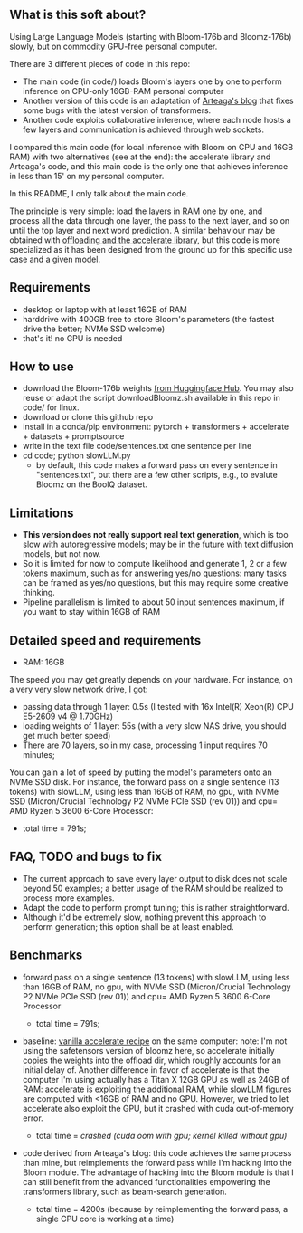 ## What is this soft about?

Using Large Language Models (starting with Bloom-176b and Bloomz-176b) slowly, but on commodity GPU-free personal computer.

There are 3 different pieces of code in this repo:
- The main code (in code/) loads Bloom's layers one by one to perform inference on CPU-only 16GB-RAM personal computer
- Another version of this code is an adaptation of [Arteaga's blog](https://nbviewer.org/urls/arteagac.github.io/blog/bloom_local.ipynb) that fixes some bugs with the latest version of transformers.
- Another code exploits collaborative inference, where each node hosts a few layers and communication is achieved through web sockets.

I compared this main code (for local inference with Bloom on CPU and 16GB RAM) with two alternatives (see at the end): the accelerate library and
Arteaga's code, and this main code is the only one that achieves inference in less than 15' on my personal computer.

In this README, I only talk about the main code.

The principle is very simple: load the layers in RAM one by one, and process all the data through one layer,
the pass to the next layer, and so on until the top layer and next word prediction.
A similar behaviour may be obtained with [offloading and the accelerate library](https://huggingface.co/docs/accelerate/usage_guides/big_modeling),
but this code is more specialized as it has been designed from the ground up for this specific use case
and a given model.

## Requirements

- desktop or laptop with at least 16GB of RAM
- harddrive with 400GB free to store Bloom's parameters (the fastest drive the better; NVMe SSD welcome)
- that's it! no GPU is needed

## How to use

- download the Bloom-176b weights [from Huggingface Hub](https://huggingface.co/bigscience/bloom). You may also reuse or adapt the script downloadBloomz.sh available in this repo in code/ for linux.
- download or clone this github repo
- install in a conda/pip environment: pytorch + transformers + accelerate + datasets + promptsource
- write in the text file code/sentences.txt one sentence per line
- cd code; python slowLLM.py
    - by default, this code makes a forward pass on every sentence in "sentences.txt", but there are a few other scripts, e.g., to evalute Bloomz on the BoolQ dataset.

## Limitations

- **This version does not really support real text generation**, which is too slow with autoregressive models;
may be in the future with text diffusion models, but not now.
- So it is limited for now to compute likelihood and generate 1, 2 or a few tokens maximum, such as for answering yes/no questions: many tasks can be framed as yes/no questions,
but this may require some creative thinking.
- Pipeline parallelism is limited to about 50 input sentences maximum, if you want to stay within 16GB of RAM

## Detailed speed and requirements

- RAM: 16GB 

The speed you may get greatly depends on your hardware.
For instance, on a very very slow network drive, I got:
- passing data through 1 layer: 0.5s (I tested with 16x Intel(R) Xeon(R) CPU E5-2609 v4 @ 1.70GHz)
- loading weights of 1 layer: 55s (with a very slow NAS drive, you should get much better speed)
- There are 70 layers, so in my case, processing 1 input requires 70 minutes;

You can gain a lot of speed by putting the model's parameters onto an NVMe SSD disk.
For instance, the forward pass on a single sentence (13 tokens) with slowLLM, using less than 16GB of RAM, no gpu, with NVMe SSD (Micron/Crucial Technology P2 NVMe PCIe SSD (rev 01)) and cpu= AMD Ryzen 5 3600 6-Core Processor:
- total time = 791s; 

## FAQ, TODO and bugs to fix

- The current approach to save every layer output to disk does not scale beyond 50 examples; a better usage of
the RAM should be realized to process more examples.
- Adapt the code to perform prompt tuning; this is rather straightforward.
- Although it'd be extremely slow, nothing prevent this approach to perform generation; this option shall be at least enabled.

## Benchmarks

- forward pass on a single sentence (13 tokens) with slowLLM, using less than 16GB of RAM, no gpu, with NVMe SSD (Micron/Crucial Technology P2 NVMe PCIe SSD (rev 01)) and cpu= AMD Ryzen 5 3600 6-Core Processor
	- total time = 791s; 

- baseline: [vanilla accelerate recipe](https://huggingface.co/blog/bloom-inference-pytorch-scripts) on the same computer:
note: I'm not using the safetensors version of bloomz here, so accelerate initially copies the weights into the offload dir, which roughly 
accounts for an initial delay of. Another difference in favor of accelerate is that the computer I'm using actually has a Titan X 12GB GPU
as well as 24GB of RAM: accelerate is exploiting the additional RAM, while slowLLM figures are computed with <16GB of RAM and no GPU. However, we tried to let accelerate also exploit the GPU, but it crashed with cuda out-of-memory error.
	- total time = *crashed (cuda oom with gpu; kernel killed without gpu)*

- code derived from Arteaga's blog: this code achieves the same process than mine, but reimplements the forward pass while I'm hacking into the Bloom module. The advantage of hacking into the Bloom module is that I can still benefit from the advanced functionalities empowering the transformers library, such as beam-search generation.
	- total time = 4200s (because by reimplementing the forward pass, a single CPU core is working at a time)


